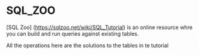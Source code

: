 # SQL_ZOO

[SQL Zoo] (https://sqlzoo.net/wiki/SQL_Tutorial) is an online resource whre you can build and run queries against existing tables.

All the operations here are the solutions to the tables in te tutorial